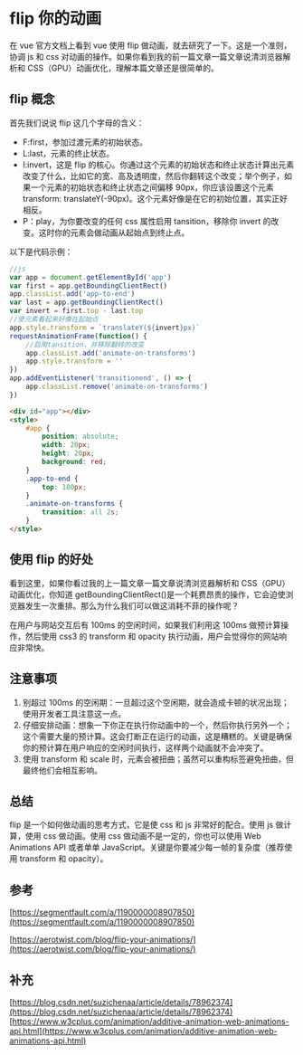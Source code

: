 # flip 你的动画

在 vue 官方文档上看到 vue 使用 flip 做动画，就去研究了一下。这是一个准则，协调 js 和 css 对动画的操作。如果你看到我的前一篇文章一篇文章说清浏览器解析和 CSS（GPU）动画优化，理解本篇文章还是很简单的。

## flip 概念

首先我们说说 flip 这几个字母的含义：

-   F:first，参加过渡元素的初始状态。
-   L:last，元素的终止状态。
-   I:invert，这是 flip 的核心。你通过这个元素的初始状态和终止状态计算出元素改变了什么，比如它的宽、高及透明度，然后你翻转这个改变；举个例子，如果一个元素的初始状态和终止状态之间偏移 90px，你应该设置这个元素 transform: translateY(-90px)。这个元素好像是在它的初始位置，其实正好相反。
-   P：play，为你要改变的任何 css 属性启用 tansition，移除你 invert 的改变。这时你的元素会做动画从起始点到终止点。

以下是代码示例：

```js
//js
var app = document.getElementById('app')
var first = app.getBoundingClientRect()
app.classList.add('app-to-end')
var last = app.getBoundingClientRect()
var invert = first.top - last.top
//使元素看起来好像在起始点
app.style.transform = `translateY(${invert}px)`
requestAnimationFrame(function() {
	//启用tansition，并移除翻转的改变
	app.classList.add('animate-on-transforms')
	app.style.transform = ''
})
app.addEventListener('transitionend', () => {
	app.classList.remove('animate-on-transforms')
})
```

```html
<div id="app"></div>
<style>
	#app {
		position: absolute;
		width: 20px;
		height: 20px;
		background: red;
	}
	.app-to-end {
		top: 100px;
	}
	.animate-on-transforms {
		transition: all 2s;
	}
</style>
```

## 使用 flip 的好处

看到这里，如果你看过我的上一篇文章一篇文章说清浏览器解析和 CSS（GPU）动画优化，你知道 getBoundingClientRect()是一个耗费昂贵的操作，它会迫使浏览器发生一次重排。那么为什么我们可以做这消耗不菲的操作呢？

在用户与网站交互后有 100ms 的空闲时间，如果我们利用这 100ms 做预计算操作，然后使用 css3 的 transform 和 opacity 执行动画，用户会觉得你的网站响应非常快。

## 注意事项

1. 别超过 100ms 的空闲期：一旦超过这个空闲期，就会造成卡顿的状况出现；使用开发者工具注意这一点。
2. 仔细安排动画：想象一下你正在执行你动画中的一个，然后你执行另外一个；这个需要大量的预计算。这会打断正在运行的动画，这是糟糕的。关键是确保你的预计算在用户响应的空闲时间执行，这样两个动画就不会冲突了。
3. 使用 transform 和 scale 时，元素会被扭曲；虽然可以重构标签避免扭曲，但最终他们会相互影响。

## 总结

flip 是一个如何做动画的思考方式，它是使 css 和 js 非常好的配合。使用 js 做计算，使用 css 做动画。使用 css 做动画不是一定的，你也可以使用 Web Animations API 或者单单 JavaScript。关键是你要减少每一帧的复杂度（推荐使用 transform 和 opacity）。

## 参考

[https://segmentfault.com/a/1190000008907850](https://segmentfault.com/a/1190000008907850)

[https://aerotwist.com/blog/flip-your-animations/](https://aerotwist.com/blog/flip-your-animations/)

## 补充

[https://blog.csdn.net/suzichenaa/article/details/78962374](https://blog.csdn.net/suzichenaa/article/details/78962374)
[https://www.w3cplus.com/animation/additive-animation-web-animations-api.html](https://www.w3cplus.com/animation/additive-animation-web-animations-api.html)
